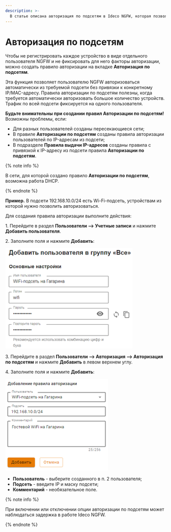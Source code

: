 ```yaml
---
description: >-
  В статье описана авторизация по подсетям в Ideco NGFW, которая позволяет автоматически авторизовать любого пользователя NGFW из определенной подсети.
---
```


# Авторизация по подсетям

Чтобы не регистрировать каждое устройство в виде отдельного пользователя NGFW и не фиксировать для него факторы авторизации, можно создать правило авторизации на вкладке **Авторизация по подсетям**.

Эта функция позволяет пользователю NGFW авторизоваться автоматически из требуемой подсети без привязки к конкретному IP/MAC-адресу. Правила авторизации по подсетям полезны, когда требуется автоматически авторизовать большое количество устройств. Трафик по всей подсети фиксируется на одного пользователя.

**Будьте внимательны при создании правил Авторизации по подсетям!** Возможны проблемы, если:

* Для разных пользователей созданы пересекающиеся сети;
* В правиле **Авторизации по подсетям** созданы правила авторизации пользователей по IP-адресам из подсети;
* В подразделе **Правила выдачи IP-адресов** созданы правила с привязкой к IP-адресу из подсети правила **Авторизации по подсетям**.

{% note info %}

В сети, для которой создано правило **Авторизации по подсетям**, возможна работа DHCP.

{% endnote %}

**Пример.** В подсети 192.168.10.0/24 есть Wi-Fi-подсеть, устройствам из которой нужно позволить авторизоваться. 

Для создания правила авторизации выполните действия:

1\. Перейдите в раздел **Пользователи –> Учетные записи** и нажмите **Добавить пользователя**.

2\. Заполните поля и нажмите **Добавить**:

![](../../../../_images/tree11.png)

3\. Перейдите в раздел **Пользователи –> Авторизация –> Авторизация по подсетям** и нажмите **Добавить** в левом верхнем углу.

4\. Заполните поля и нажмите **Добавить**:

![](../../../../_images/authorization2.png)

* **Пользователь** - выберите созданного в п. 2 пользователя;
* **Подсеть** - введите IP и маску подсети;
* **Комментарий** - необязательное поле.

{% note info %}

При включении или отключении опции авторизации по подсетям может наблюдаться задержка в работе Ideco NGFW.

{% endnote %}

